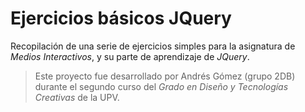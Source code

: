 # Ejercicios básicos JQuery

Recopilación de una serie de ejercicios simples para la asignatura de *Medios Interactivos*, y su parte de aprendizaje de *JQuery*.


> Este proyecto fue desarrollado por Andrés Gómez (grupo 2DB) durante el segundo curso del *Grado en Diseño y Tecnologías Creativas* de la UPV.